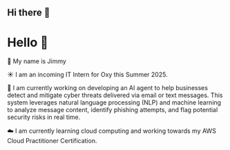 ## Hi there 👋

# Hello 👋

🧑 My name is Jimmy

☀️ I am an incoming IT Intern for Oxy this Summer 2025.

🤖 I am currently working on developing an AI agent to help businesses detect and mitigate cyber threats delivered via email or text messages. This system leverages natural language processing (NLP) and machine learning to analyze message content, identify phishing attempts, and flag potential security risks in real time.

☁️ I am currently learning cloud computing and working towards my AWS Cloud Practitioner Certification.
